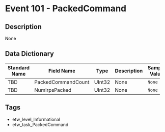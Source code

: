 # Event 101 - PackedCommand

## Description
None

## Data Dictionary
|Standard Name|Field Name|Type|Description|Sample Value|
|---|---|---|---|---|
|TBD|PackedCommandCount|UInt32|None|`None`|
|TBD|NumIrpsPacked|UInt32|None|`None`|

## Tags
* etw_level_Informational
* etw_task_PackedCommand